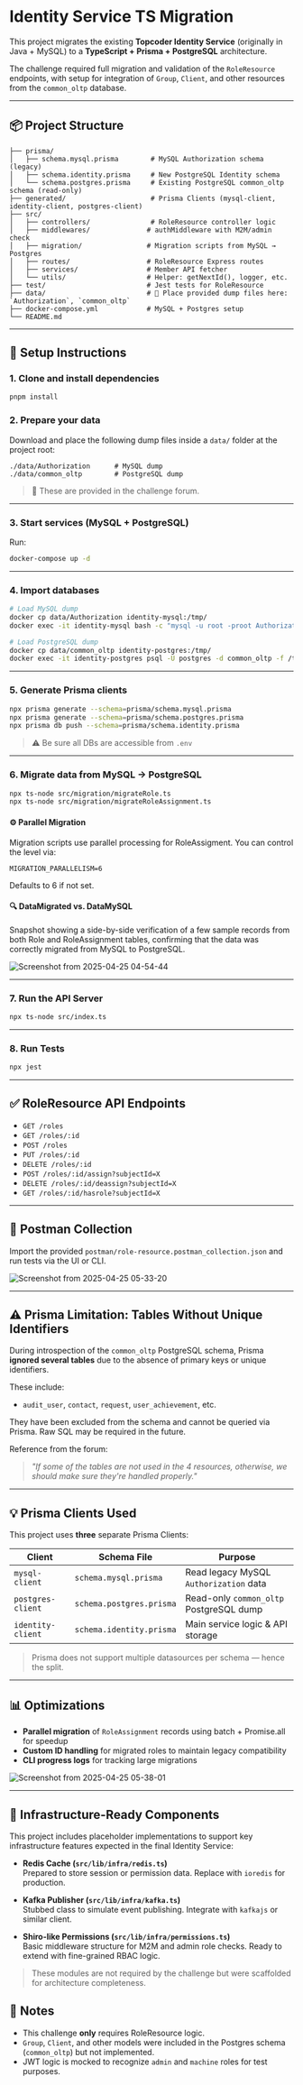 # Identity Service TS Migration

This project migrates the existing **Topcoder Identity Service** (originally in Java + MySQL) to a **TypeScript + Prisma + PostgreSQL** architecture.

The challenge required full migration and validation of the `RoleResource` endpoints, with setup for integration of `Group`, `Client`, and other resources from the `common_oltp` database.

---

## 📦 Project Structure

```
├── prisma/
│   ├── schema.mysql.prisma        # MySQL Authorization schema (legacy)
│   ├── schema.identity.prisma     # New PostgreSQL Identity schema
│   └── schema.postgres.prisma     # Existing PostgreSQL common_oltp schema (read-only)
├── generated/                     # Prisma Clients (mysql-client, identity-client, postgres-client)
├── src/
│   ├── controllers/               # RoleResource controller logic
│   ├── middlewares/              # authMiddleware with M2M/admin check
│   ├── migration/                # Migration scripts from MySQL → Postgres
│   ├── routes/                   # RoleResource Express routes
│   ├── services/                 # Member API fetcher
│   └── utils/                    # Helper: getNextId(), logger, etc.
├── test/                         # Jest tests for RoleResource
├── data/                         # 🔽 Place provided dump files here: `Authorization`, `common_oltp`
├── docker-compose.yml            # MySQL + Postgres setup
└── README.md
```

---

## 🚀 Setup Instructions

### 1. Clone and install dependencies
```bash
pnpm install
```

### 2. Prepare your data
Download and place the following dump files inside a `data/` folder at the project root:

```
./data/Authorization      # MySQL dump
./data/common_oltp        # PostgreSQL dump
```

> 📌 These are provided in the challenge forum.

---

### 3. Start services (MySQL + PostgreSQL)

Run:
```bash
docker-compose up -d
```
---

### 4. Import databases
```bash
# Load MySQL dump
docker cp data/Authorization identity-mysql:/tmp/
docker exec -it identity-mysql bash -c "mysql -u root -proot Authorization < /tmp/Authorization"

# Load PostgreSQL dump
docker cp data/common_oltp identity-postgres:/tmp/
docker exec -it identity-postgres psql -U postgres -d common_oltp -f /tmp/common_oltp
```

---

### 5. Generate Prisma clients
```bash
npx prisma generate --schema=prisma/schema.mysql.prisma
npx prisma generate --schema=prisma/schema.postgres.prisma
npx prisma db push --schema=prisma/schema.identity.prisma
```

> ⚠️ Be sure all DBs are accessible from `.env`

---

### 6. Migrate data from MySQL → PostgreSQL
```bash
npx ts-node src/migration/migrateRole.ts
npx ts-node src/migration/migrateRoleAssignment.ts
```

#### ⚙️ Parallel Migration
Migration scripts use parallel processing for RoleAssigment. You can control the level via:
```env
MIGRATION_PARALLELISM=6
```
Defaults to 6 if not set.

#### 🔍 DataMigrated vs. DataMySQL
Snapshot showing a side-by-side verification of a few sample records from both Role and RoleAssignment tables, confirming that the data was correctly migrated from MySQL to PostgreSQL.

![Screenshot from 2025-04-25 04-54-44](https://github.com/user-attachments/assets/df1b17b2-d5d6-4bee-9374-e07ddb96b5d8)


---

### 7. Run the API Server
```bash
npx ts-node src/index.ts
```

---

### 8. Run Tests
```bash
npx jest
```

---

## ✅ RoleResource API Endpoints

- `GET /roles`
- `GET /roles/:id`
- `POST /roles`
- `PUT /roles/:id`
- `DELETE /roles/:id`
- `POST /roles/:id/assign?subjectId=X`
- `DELETE /roles/:id/deassign?subjectId=X`
- `GET /roles/:id/hasrole?subjectId=X`

---

## 🔎 Postman Collection
Import the provided `postman/role-resource.postman_collection.json` and run tests via the UI or CLI.

![Screenshot from 2025-04-25 05-33-20](https://github.com/user-attachments/assets/a7de788b-4837-48d6-969f-f84a27c2ccf2)


---

## ⚠️ Prisma Limitation: Tables Without Unique Identifiers

During introspection of the `common_oltp` PostgreSQL schema, Prisma **ignored several tables** due to the absence of primary keys or unique identifiers.

These include:
- `audit_user`, `contact`, `request`, `user_achievement`, etc.

They have been excluded from the schema and cannot be queried via Prisma. Raw SQL may be required in the future.

Reference from the forum:
> _"If some of the tables are not used in the 4 resources, otherwise, we should make sure they're handled properly."_

---

## 💡 Prisma Clients Used

This project uses **three** separate Prisma Clients:

| Client           | Schema File                | Purpose                                 |
|------------------|----------------------------|------------------------------------------|
| `mysql-client`   | `schema.mysql.prisma`      | Read legacy MySQL `Authorization` data  |
| `postgres-client`| `schema.postgres.prisma`   | Read-only `common_oltp` PostgreSQL dump |
| `identity-client`| `schema.identity.prisma`   | Main service logic & API storage        |

> Prisma does not support multiple datasources per schema — hence the split.

---

## 📊 Optimizations

- **Parallel migration** of `RoleAssignment` records using batch + Promise.all for speedup
- **Custom ID handling** for migrated roles to maintain legacy compatibility
- **CLI progress logs** for tracking large migrations

![Screenshot from 2025-04-25 05-38-01](https://github.com/user-attachments/assets/8d036271-f5b7-4b16-9d66-d4b929128406)

---

## 🔌 Infrastructure-Ready Components

This project includes placeholder implementations to support key infrastructure features expected in the final Identity Service:

- **Redis Cache (`src/lib/infra/redis.ts`)**  
  Prepared to store session or permission data. Replace with `ioredis` for production.

- **Kafka Publisher (`src/lib/infra/kafka.ts`)**  
  Stubbed class to simulate event publishing. Integrate with `kafkajs` or similar client.

- **Shiro-like Permissions (`src/lib/infra/permissions.ts`)**  
  Basic middleware structure for M2M and admin role checks. Ready to extend with fine-grained RBAC logic.

> These modules are not required by the challenge but were scaffolded for architecture completeness.


## 📝 Notes

- This challenge **only** requires RoleResource logic.
- `Group`, `Client`, and other models were included in the Postgres schema (`common_oltp`) but not implemented.
- JWT logic is mocked to recognize `admin` and `machine` roles for test purposes.
